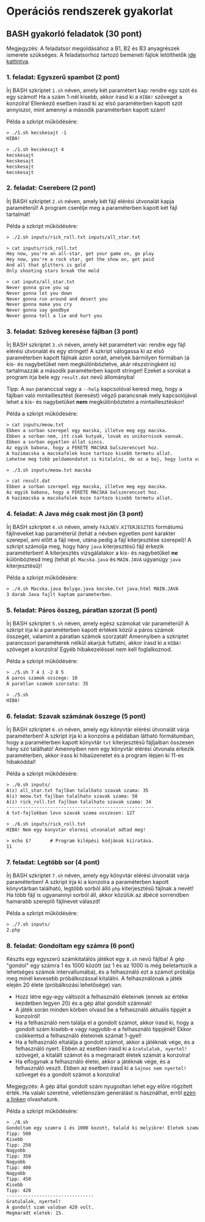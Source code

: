 # Operációs rendszerek gyakorlat

## BASH gyakorló feladatok (30 pont)

<div class="bordered-box border-blue">
    <span class="blue">Megjegyzés:</span> A feladatsor megoldásához a B1, B2 és B3 anyagrészek ismerete szükséges. A feladatsorhoz tartozó bemeneti fájlok letölthetők <a href="./inputs.zip" target="_blank">ide kattintva</a>.
</div>


### 1. feladat: Egyszerű spambot (2 pont)

Írj BASH szkriptet `1.sh` néven, amely két paramétert kap: rendre egy szót és egy számot! Ha a szám 1-nél kisebb, akkor írasd ki a `HIBA!` szöveget a konzolra! Ellenkező esetben írasd ki az első paraméterben kapott szót annyiszor, mint amennyi a második paraméterben kapott szám!

<span class="example">Példa a szkript működésére:</span>

```html
> ./1.sh kecskesajt -1
HIBA!

> ./1.sh kecskesajt 4
kecskesajt
kecskesajt
kecskesajt
kecskesajt
```


### 2. feladat: Cserebere (2 pont)

Írj BASH szkriptet `2.sh` néven, amely két fájl elérési útvonalát kapja paraméterül! A program cserélje meg a paraméterben kapott két fájl tartalmát!

<span class="example">Példa a szkript működésére:</span>

```html
> ./2.sh inputs/rick_roll.txt inputs/all_star.txt

> cat inputs/rick_roll.txt
Hey now, you're an all-star, get your game on, go play
Hey now, you're a rock star, get the show on, get paid
And all that glitters is gold
Only shooting stars break the mold

> cat inputs/all_star.txt
Never gonna give you up
Never gonna let you down
Never gonna run around and desert you
Never gonna make you cry
Never gonna say goodbye
Never gonna tell a lie and hurt you
```


### 3. feladat: Szöveg keresése fájlban (3 pont)

Írj BASH szkriptet `3.sh` néven, amely két paramétert vár: rendre egy fájl elérési útvonalát és egy stringet! A szkript válogassa ki az első paraméterben kapott fájlnak azon sorait, amelyek bármilyen formában (a kis- és nagybetűket nem megkülönböztetve, akár részstringként is) tartalmazzák a második paraméterben kapott stringet! Ezeket a sorokat a program írja bele egy `result.dat` nevű állományba!

<div class="bordered-box border-green">
    <span class="green">Tipp:</span> A <code>man</code> paranccsal vagy a <code>--help</code> kapcsolóval keresd meg, hogy a fájlban való mintaillesztést (keresést) végző parancsnak mely kapcsolójával lehet a kis- és nagybetűket <strong>nem</strong> megkülönböztetni a mintaillesztéskor!
</div>

<span class="example">Példa a szkript működésére:</span>

```html
> cat inputs/meow.txt
Ebben a sorban szerepel egy macska, illetve meg egy macska.
Ebben a sorban nem, itt csak kutyak, lovak es unikornisok vannak.
Ebben a sorban egyetlen allat sincs.
Az egyik babona, hogy a FEKETE MACSKA balszerencset hoz.
A hazimacska a macskafelek koze tartozo kisebb termetu allat.
Lehetne meg tobb peldamondatot is kitalalni, de az a baj, hogy lusta vagyok.

> ./3.sh inputs/meow.txt macska

> cat result.dat
Ebben a sorban szerepel egy macska, illetve meg egy macska.
Az egyik babona, hogy a FEKETE MACSKA balszerencset hoz.
A hazimacska a macskafelek koze tartozo kisebb termetu allat.
```


### 4. feladat: A Java még csak most jön (3 pont)

Írj BASH szkriptet `4.sh` néven, amely `FAJLNEV.KITERJESZTES` formátumú fájlneveket kap paraméterül (tehát a névben egyetlen pont karakter szerepel, ami előtt a fájl neve, utána pedig a fájl kiterjesztése szerepel)! A szkript számolja meg, hogy hány `java` kiterjesztésű fájl érkezik paraméterben! A kiterjesztés vizsgálatakor a kis- és nagybetűket <strong>ne</strong> különböztesd meg (tehát pl. `Macska.java` és `MAIN.JAVA` ugyanúgy `java` kiterjesztésű)!

<span class="example">Példa a szkript működésére:</span>

```html
> ./4.sh Macska.java Bolygo.java kecske.txt java.html MAIN.JAVA
3 darab Java fajlt kaptam parameterben.
```


### 5. feladat: Páros összeg, páratlan szorzat (5 pont)

Írj BASH szkriptet `5.sh` néven, amely egész számokat vár paraméterül! A szkript írja ki a paraméterben kapott értékek közül a páros számok összegét, valamint a páratlan számok szorzatát! Amennyiben a szkriptet parancssori paraméterek nélkül akarjuk futtatni, akkor írasd ki a `HIBA!` szöveget a konzolra! Egyéb hibakezeléssel nem kell foglalkoznod.

<span class="example">Példa a szkript működésére:</span>

```html
> ./5.sh 7 4 1 -2 8 5
A paros szamok osszege: 10
A paratlan szamok szorzata: 35

> ./5.sh
HIBA!
```


### 6. feladat: Szavak számának összege (5 pont)

Írj BASH szkriptet `6.sh` néven, amely egy könyvtár elérési útvonalát várja paraméterben! A szkript írja ki a konzolra a példában látható formátumban, hogy a paraméterben kapott könyvtár `txt` kiterjesztésű fájljaiban összesen hány szó található! Amennyiben nem egy könyvtár elérési útvonala érkezik paraméterben, akkor írass ki hibaüzenetet és a program lépjen ki 11-es hibakóddal!

<span class="example">Példa a szkript működésére:</span>

```html
> ./6.sh inputs/
A(z) all_star.txt fajlban talalhato szavak szama: 35
A(z) meow.txt fajlban talalhato szavak szama: 58
A(z) rick_roll.txt fajlban talalhato szavak szama: 34
------------------------------------------------------
A txt-fajlokban levo szavak szama osszesen: 127

> ./6.sh inputs/rick_roll.txt
HIBA! Nem egy konyvtar eleresi utvonalat adtad meg!

> echo $?       # Program kilépési kódjának kiíratása.
11
```


### 7. feladat: Legtöbb sor (4 pont)

Írj BASH szkriptet `7.sh` néven, amely egy könyvtár elérési útvonalát várja paraméterben! A szkript írja ki a konzolra a paraméterben kapott könyvtárban található, legtöbb sorból álló `php` kiterjesztésű fájlnak a nevét! Ha több fájl is ugyanannyi sorból áll, akkor közülük az ábécé sorrendben hamarabb szereplő fájlnevet válaszd!

<span class="example">Példa a szkript működésére:</span>

```html
> ./7.sh inputs/
2.php
```


### 8. feladat: Gondoltam egy számra (6 pont)

Készíts egy egyszerű számkitalálós játékot egy `8.sh` nevű fájlba! A gép "gondol" egy számra 1 és 1000 között (az 1 és az 1000 is még beletartozik a lehetséges számok intervallumába), és a felhasználó ezt a számot próbálja meg minél kevesebb próbálkozással kitalálni. A felhasználónak a játék elején 20 élete (próbálkozási lehetősége) van.

* Hozz létre egy-egy változót a felhasználó életeinek (ennek az értéke kezdetben legyen 20) és a gép által gondolt számnak!
* A játék során minden körben olvasd be a felhasználó aktuális tippjét a konzolról!
* Ha a felhasználó nem találja el a gondolt számot, akkor írasd ki, hogy a gondolt szám kisebb-e vagy nagyobb-e a felhasználó tippjénél! Ekkor csökkentsd a felhasználó életeinek számát 1-gyel!
* Ha a felhasználó eltalálja a gondolt számot, akkor a játéknak vége, és a felhasználó nyert. Ebben az esetben írasd ki a `Gratulalok, nyertel!` szöveget, a kitalált számot és a megmaradt életek számát a konzolra!
* Ha elfogynak a felhasználó életei, akkor a játéknak vége, és a felhasználó veszít. Ebben az esetben írasd ki a `Sajnos nem nyertel!` szöveget és a gondolt számot a konzolra!

<div class="bordered-box border-green">
    <span class="green">Megjegyzés:</span> A gép által gondolt szám nyugodtan lehet egy előre rögzített érték. Ha valaki szeretné, véletlenszám generálást is használhat, erről <a href="https://stackoverflow.com/questions/1194882/how-to-generate-random-number-in-bash/1195035" target="_blank">ezen a linken</a> olvashatunk.
</div>

<span class="example">Példa a szkript működésére:</span>

```html
> ./8.sh
Gondoltam egy szamra 1 és 1000 kozott, talald ki melyikre! Eletek szama: 20
Tipp: 500 
Kisebb 
Tipp: 250 
Nagyobb 
Tipp: 350 
Nagyobb 
Tipp: 400 
Nagyobb 
Tipp: 450 
Kisebb 
Tipp: 420
--------------------------------
Gratulalok, nyertel! 
A gondolt szam valoban 420 volt. 
Megmaradt eletek: 15.
```